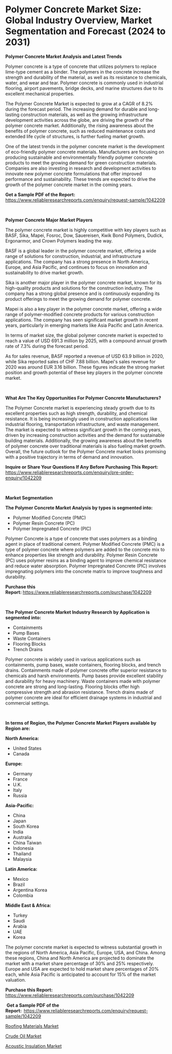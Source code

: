 <p><h1>Polymer Concrete Market Size: Global Industry Overview, Market Segmentation and Forecast (2024 to 2031)</h1></p><p><strong>Polymer Concrete Market Analysis and Latest Trends</strong></p>
<p><p>Polymer concrete is a type of concrete that utilizes polymers to replace lime-type cement as a binder. The polymers in the concrete increase the strength and durability of the material, as well as its resistance to chemicals, water, and wear and tear. Polymer concrete is commonly used in industrial flooring, airport pavements, bridge decks, and marine structures due to its excellent mechanical properties.</p><p>The Polymer Concrete Market is expected to grow at a CAGR of 8.2% during the forecast period. The increasing demand for durable and long-lasting construction materials, as well as the growing infrastructure development activities across the globe, are driving the growth of the polymer concrete market. Additionally, the rising awareness about the benefits of polymer concrete, such as reduced maintenance costs and extended life cycle of structures, is further fueling market growth.</p><p>One of the latest trends in the polymer concrete market is the development of eco-friendly polymer concrete materials. Manufacturers are focusing on producing sustainable and environmentally friendly polymer concrete products to meet the growing demand for green construction materials. Companies are also investing in research and development activities to innovate new polymer concrete formulations that offer improved performance and sustainability. These trends are expected to drive the growth of the polymer concrete market in the coming years.</p></p>
<p><strong>Get a Sample PDF of the Report:&nbsp;</strong> <a href="https://www.reliableresearchreports.com/enquiry/request-sample/1042209">https://www.reliableresearchreports.com/enquiry/request-sample/1042209</a></p>
<p>&nbsp;</p>
<p><strong>Polymer Concrete Major Market Players</strong></p>
<p><p>The polymer concrete market is highly competitive with key players such as BASF, Sika, Mapei, Fosroc, Dow, Sauereisen, Kwik Bond Polymers, Dudick, Ergonarmor, and Crown Polymers leading the way. </p><p>BASF is a global leader in the polymer concrete market, offering a wide range of solutions for construction, industrial, and infrastructure applications. The company has a strong presence in North America, Europe, and Asia Pacific, and continues to focus on innovation and sustainability to drive market growth. </p><p>Sika is another major player in the polymer concrete market, known for its high-quality products and solutions for the construction industry. The company has a strong global presence and is continuously expanding its product offerings to meet the growing demand for polymer concrete. </p><p>Mapei is also a key player in the polymer concrete market, offering a wide range of polymer-modified concrete products for various construction applications. The company has seen significant market growth in recent years, particularly in emerging markets like Asia Pacific and Latin America. </p><p>In terms of market size, the global polymer concrete market is expected to reach a value of USD 691.3 million by 2025, with a compound annual growth rate of 7.3% during the forecast period. </p><p>As for sales revenue, BASF reported a revenue of USD 63.9 billion in 2020, while Sika reported sales of CHF 7.88 billion. Mapei's sales revenue for 2020 was around EUR 3.16 billion. These figures indicate the strong market position and growth potential of these key players in the polymer concrete market.</p></p>
<p>&nbsp;</p>
<p><strong>What Are The Key Opportunities For Polymer Concrete Manufacturers?</strong></p>
<p><p>The Polymer Concrete market is experiencing steady growth due to its excellent properties such as high strength, durability, and chemical resistance. It is being increasingly used in construction applications like industrial flooring, transportation infrastructure, and waste management. The market is expected to witness significant growth in the coming years, driven by increasing construction activities and the demand for sustainable building materials. Additionally, the growing awareness about the benefits of polymer concrete over traditional materials is also fueling market growth. Overall, the future outlook for the Polymer Concrete market looks promising with a positive trajectory in terms of demand and innovation.</p></p>
<p><strong>Inquire or Share Your Questions If Any Before Purchasing This Report:</strong> <a href="https://www.reliableresearchreports.com/enquiry/pre-order-enquiry/1042209">https://www.reliableresearchreports.com/enquiry/pre-order-enquiry/1042209</a></p>
<p>&nbsp;</p>
<p><strong>Market Segmentation</strong></p>
<p><strong>The Polymer Concrete Market Analysis by types is segmented into:</strong></p>
<p><ul><li>Polymer Modified Concrete (PMC)</li><li>Polymer Resin Concrete (PC)</li><li>Polymer Impregnated Concrete (PIC)</li></ul></p>
<p><p>Polymer Concrete is a type of concrete that uses polymers as a binding agent in place of traditional cement. Polymer Modified Concrete (PMC) is a type of polymer concrete where polymers are added to the concrete mix to enhance properties like strength and durability. Polymer Resin Concrete (PC) uses polymer resins as a binding agent to improve chemical resistance and reduce water absorption. Polymer Impregnated Concrete (PIC) involves impregnating polymers into the concrete matrix to improve toughness and durability.</p></p>
<p><strong>Purchase this Report:&nbsp;</strong><a href="https://www.reliableresearchreports.com/purchase/1042209">https://www.reliableresearchreports.com/purchase/1042209</a></p>
<p>&nbsp;</p>
<p><strong>The Polymer Concrete Market Industry Research by Application is segmented into:</strong></p>
<p><ul><li>Containments</li><li>Pump Bases</li><li>Waste Containers</li><li>Flooring Blocks</li><li>Trench Drains</li></ul></p>
<p><p>Polymer concrete is widely used in various applications such as containments, pump bases, waste containers, flooring blocks, and trench drains. Containments made of polymer concrete offer superior resistance to chemicals and harsh environments. Pump bases provide excellent stability and durability for heavy machinery. Waste containers made with polymer concrete are strong and long-lasting. Flooring blocks offer high compressive strength and abrasion resistance. Trench drains made of polymer concrete are ideal for efficient drainage systems in industrial and commercial settings.</p></p>
<p>&nbsp;</p>
<p><strong>In terms of Region, the Polymer Concrete Market Players available by Region are:</strong></p>
<p>
    <p> <strong> North America: </strong>
        <ul>
            <li>United States</li>
            <li>Canada</li>
        </ul>
        </p> 
    <p> <strong> Europe: </strong>
        <ul>
            <li>Germany</li>
            <li>France</li>
            <li>U.K.</li>
            <li>Italy</li>
            <li>Russia</li>
        </ul>
        </p> 
    <p> <strong> Asia-Pacific: </strong>
        <ul>
            <li>China</li>
            <li>Japan</li>
            <li>South Korea</li>
            <li>India</li>
            <li>Australia</li>
            <li>China Taiwan</li>
            <li>Indonesia</li>
            <li>Thailand</li>
            <li>Malaysia</li>
        </ul>
        </p> 
    <p> <strong> Latin America: </strong>
        <ul>
            <li>Mexico</li>
            <li>Brazil</li>
            <li>Argentina Korea</li>
            <li>Colombia</li>
        </ul>
        </p> 
    <p> <strong> Middle East & Africa: </strong>
        <ul>
            <li>Turkey</li>
            <li>Saudi</li>
            <li>Arabia</li>
            <li>UAE</li>
            <li>Korea</li>
        </ul>
    </p>
    </p>
<p><p>The polymer concrete market is expected to witness substantial growth in the regions of North America, Asia Pacific, Europe, USA, and China. Among these regions, China and North America are projected to dominate the market with a market share percentage of 30% and 25% respectively. Europe and USA are expected to hold market share percentages of 20% each, while Asia Pacific is anticipated to account for 15% of the market valuation.</p></p>
<p><strong>Purchase this Report: </strong><a href="https://www.reliableresearchreports.com/purchase/1042209">https://www.reliableresearchreports.com/purchase/1042209</a></p>
<p>&nbsp;<strong>Get a Sample PDF of the Report:&nbsp;&nbsp;</strong><a href="https://www.reliableresearchreports.com/enquiry/request-sample/1042209">https://www.reliableresearchreports.com/enquiry/request-sample/1042209</a></p>
<p><strong></strong></p>
<p><p><a href="https://github.com/Hazelklievgspy6vdcsmu106w/Market-Research-Report-List-1/blob/main/roofing-materials-market.md">Roofing Materials Market</a></p><p><a href="https://github.com/lubmix/Market-Research-Report-List-1/blob/main/crude-oil-market.md">Crude Oil Market</a></p><p><a href="https://github.com/joannagoyvaerts/Market-Research-Report-List-1/blob/main/acoustic-insulation-market.md">Acoustic Insulation Market</a></p></p>